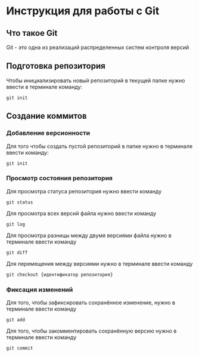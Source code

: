 # **Инструкция для работы с Git**



## Что такое Git
Git - это одна из реализаций распределенных систем контроля версий
## Подготовка репозитория

Чтобы инициализировать новый репозиторий в текущей папке нужно ввести в терминале команду:

    git init

## Создание коммитов

### Добавление версионности
Для того чтобы создать пустой репозиторий в папке нужно в терминале ввести команду:

    git init
### Просмотр состояния репозитория
Для просмотра статуса репозитория нужно ввести команду 

    git status
Для просмотра всех версий файла нужно ввести команду

    git log
Для просмотра разницы между двумя версиями файла нужно в терминале ввести команду

    git diff
Для перемещения между версиями нужно в терминале ввести команду

    git checkout {идентификатор репозитория}
### Фиксация изменений
Для того, чтобы зафиксировать сохранённое изменение, нужно в терминале ввести команду 

    git add
Для того, чтобы закомментировать сохранённую версию нужно в терминале ввести команду

    git commit